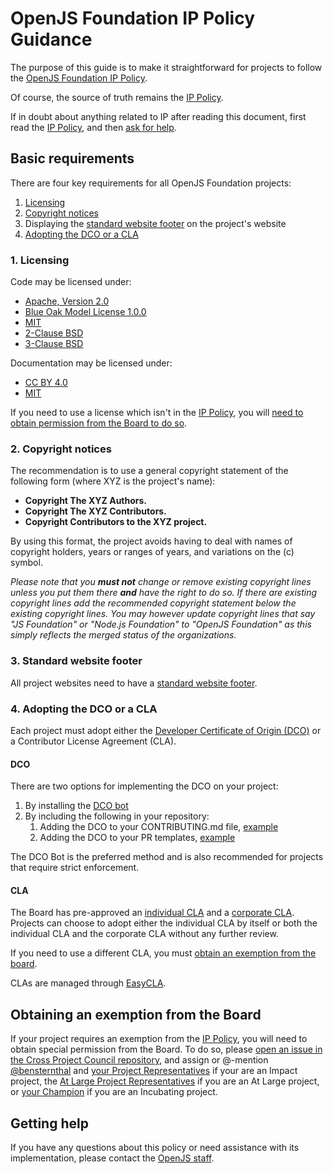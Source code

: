 # OpenJS Foundation IP Policy Guidance

The purpose of this guide is to make it straightforward for projects to follow the [OpenJS Foundation IP Policy][IP Policy].

Of course, the source of truth remains the [IP Policy][].

If in doubt about anything related to IP after reading this document, first read the [IP Policy][], and then [ask for help](#getting-help).

## Basic requirements

There are four key requirements for all OpenJS Foundation projects:

1. [Licensing](#1-licensing)
2. [Copyright notices](#2-copyright-notices)
3. Displaying the [standard website footer](#3-standard-website-footer) on the project's website
4. [Adopting the DCO or a CLA](#4-adopting-the-dco-or-a-cla)

### 1. Licensing

Code may be licensed under:
  * [Apache, Version 2.0](http://www.apache.org/licenses/LICENSE-2.0)
  * [Blue Oak Model License 1.0.0](https://opensource.org/license/blue-oak-model-license/)
  * [MIT](https://opensource.org/licenses/MIT)
  * [2-Clause BSD](https://opensource.org/licenses/BSD-2-Clause)
  * [3-Clause BSD](https://opensource.org/licenses/BSD-3-Clause)

Documentation may be licensed under:
  * [CC BY 4.0](http://creativecommons.org/licenses/by/4.0/)
  * [MIT](https://opensource.org/licenses/MIT)

If you need to use a license which isn't in the [IP Policy][], you will
[need to obtain permission from the Board to do so](#obtaining-an-exemption-from-the-board).

### 2. Copyright notices

The recommendation is to use a general copyright statement of the following form (where XYZ is the project's name):

- **Copyright The XYZ Authors.**
- **Copyright The XYZ Contributors.**
- **Copyright Contributors to the XYZ project.**

By using this format, the project avoids having to deal with names of copyright holders, years or ranges of years, and variations on the (c) symbol.

_Please note that you **must not** change or remove existing copyright lines unless you put them there **and** have the right to do so.
If there are existing copyright lines add the recommended copyright statement below the existing copyright lines.
You may however update copyright lines that say "JS Foundation" or "Node.js Foundation" to "OpenJS Foundation" as this simply reflects the merged status of the organizations._

### 3. Standard website footer

All project websites need to have a [standard website footer][].

### 4. Adopting the DCO or a CLA

Each project must adopt either the [Developer Certificate of Origin (DCO)][DCO] or a Contributor License Agreement (CLA).

#### DCO

There are two options for implementing the DCO on your project:

1. By installing the [DCO bot](https://github.com/apps/dco) 
2. By including the following in your repository:
   1. Adding the DCO to your CONTRIBUTING.md file, [example](https://github.com/nodejs/node/blob/main/CONTRIBUTING.md)
   2. Adding the DCO to your PR templates, [example](https://raw.githubusercontent.com/nodejs/node/main/.github/PULL_REQUEST_TEMPLATE.md)

The DCO Bot is the preferred method and is also recommended for projects that require strict enforcement.

#### CLA

The Board has pre-approved an [individual CLA][ICLA] and a [corporate CLA][CCLA].
Projects can choose to adopt either the individual CLA by itself or both the individual CLA and the corporate CLA without any further review.

If you need to use a different CLA, you must
[obtain an exemption from the board](#obtaining-an-exemption-from-the-board).

CLAs are managed through [EasyCLA](https://docs.linuxfoundation.org/lfx/easycla). 


## Obtaining an exemption from the Board

If your project requires an exemption from the [IP Policy][], you will need to obtain special permission from the Board.
To do so, please [open an issue in the Cross Project Council repository](https://github.com/openjs-foundation/cross-project-council/issues/new?title=Board%20exemption%20request%20for), and assign or @-mention [@bensternthal](https://github.com/bensternthal) and [your Project Representatives](https://github.com/openjs-foundation/cross-project-council#impact-project-representatives) if your are an Impact project, the [At Large Project Representatives](https://github.com/openjs-foundation/cross-project-council#at-large-project-representatives) if you are an At Large project, or [your Champion](https://github.com/openjs-foundation/cross-project-council/blob/HEAD/PROJECT_PROGRESSION.md#application-champion) if you are an Incubating project.

## Getting help

If you have any questions about this policy or need assistance with its implementation, please contact the [OpenJS staff](mailto:operations@openjsf.org).

[IP Policy]: https://ip-policy.openjsf.org
[DCO]: https://developercertificate.org
[ICLA]: https://individual-cla.openjsf.org
[CCLA]: https://corporate-cla.openjsf.org
[standard website footer]: https://github.com/openjs-foundation/artwork#copyright-notices-for-project-website-footers
